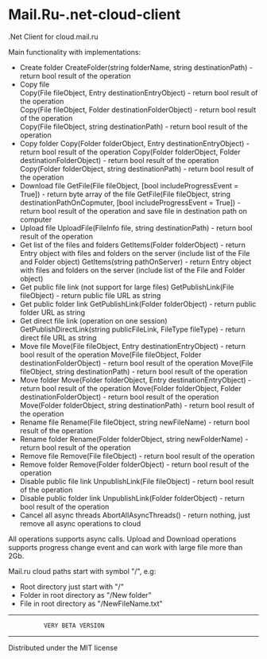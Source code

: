 # Mail.Ru-.net-cloud-client
.Net Client for cloud.mail.ru

Main functionality with implementations:
- Create folder
  CreateFolder(string folderName, string destinationPath) - return bool result of the operation
- Copy file
  <br/>Copy(File fileObject, Entry destinationEntryObject)  - return bool result of the operation
  <br/>Copy(File fileObject, Folder destinationFolderObject) - return bool result of the operation
  <br/>Copy(File fileObject, string destinationPath) - return bool result of the operation
- Copy folder
  Copy(Folder folderObject, Entry destinationEntryObject) - return bool result of the operation
  Copy(Folder folderObject, Folder destinationFolderObject) - return bool result of the operation
  Copy(Folder folderObject, string destinationPath) - return bool result of the operation
- Download file
  GetFile(File fileObject, [bool includeProgressEvent = True]) - return byte array of the file
  GetFile(File fileObject, string destinationPathOnCopmuter, [bool includeProgressEvent = True]) - return bool result of the operation and save file in destination path on computer
- Upload file
  UploadFile(FileInfo file, string destinationPath) - return bool result of the operation
- Get list of the files and folders
  GetItems(Folder folderObject) - return Entry object with files and folders on the server (include list of the File and Folder object)
  GetItems(string pathOnServer) - return Entry object with files and folders on the server (include list of the File and Folder object)
- Get public file link (not support for large files)
  GetPublishLink(File fileObject) - return public file URL as string
- Get public folder link
  GetPublishLink(Folder folderObject) - return public folder URL as string
- Get direct file link (operation on one session)
  GetPublishDirectLink(string publicFileLink, FileType fileType) - return direct file URL as string
- Move file
  Move(File fileObject, Entry destinationEntryObject)  - return bool result of the operation
  Move(File fileObject, Folder destinationFolderObject) - return bool result of the operation
  Move(File fileObject, string destinationPath) - return bool result of the operation
- Move folder
  Move(Folder folderObject, Entry destinationEntryObject) - return bool result of the operation
  Move(Folder folderObject, Folder destinationFolderObject) - return bool result of the operation
  Move(Folder folderObject, string destinationPath) - return bool result of the operation
- Rename file
  Rename(File fileObject, string newFileName) - return bool result of the operation
- Rename folder
  Rename(Folder folderObject, string newFolderName) - return bool result of the operation
- Remove file
  Remove(File fileObject) - return bool result of the operation
- Remove folder
  Remove(Folder folderObject) - return bool result of the operation
- Disable public file link
  UnpublishLink(File fileObject) - return bool result of the operation
- Disable public folder link
  UnpublishLink(Folder folderObject) - return bool result of the operation
- Cancel all async threads
  AbortAllAsyncThreads() - return nothing, just remove all async operations to cloud

All operations supports async calls.
Upload and Download operations supports progress change event and can work with large file more than 2Gb.

Mail.ru cloud paths start with symbol "/", e.g:
- Root directory just start with "/"
- Folder in root directory as "/New folder"
- File in root directory as "/NewFileName.txt"

--------------------------------------------------
              VERY BETA VERSION
--------------------------------------------------

Distributed under the MIT license

